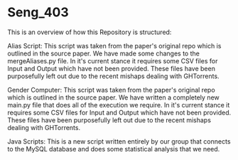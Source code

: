 # Seng_403

This is an overview of how this Repository is structured:

Alias Script:
  This script was taken from the paper's original repo which is outlined in the source paper. We have made some changes to the mergeAliases.py file. In it's current stance it requires some CSV files for Input and Output which have not been provided. These files have been purposefully left out due to the recent mishaps dealing with GHTorrents.

Gender Computer:
  This script was taken from the paper's original repo which is outlined in the source paper. We have written a completely new main.py file that does all of the execution we require. In it's current stance it requires some CSV files for Input and Output which have not been provided. These files have been purposefully left out due to the recent mishaps dealing with GHTorrents.

Java Scripts:
  This is a new script written entirely by our group that connects to the MySQL database and does some statistical analysis that we need.
